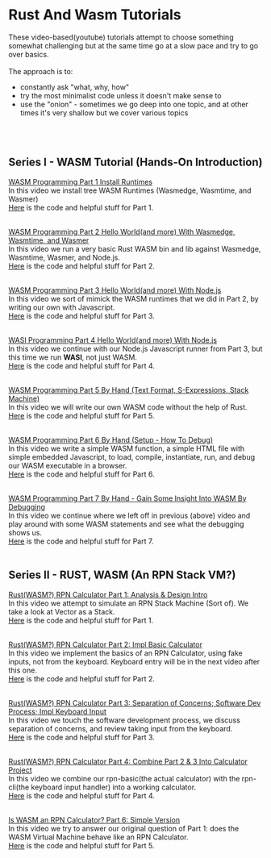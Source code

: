 # Rust And Wasm Tutorials

These video-based(youtube) tutorials attempt to choose something somewhat challenging but at the same time go at a slow pace and try to go over basics.  
<br/>
The approach is to:
- constantly ask "what, why, how"
- try the most minimalist code unless it doesn't make sense to
- use the "onion" - sometimes we go deep into one topic, and at other times it's very shallow but we cover various topics  
<br/>  
<br/>  

## Series I - WASM Tutorial (Hands-On Introduction)
  

[WASM Programming Part 1 Install Runtimes](https://www.youtube.com/watch?v=1FVWZPffZRg)  
In this video we install tree WASM Runtimes (Wasmedge, Wasmtime, and Wasmer)  
[Here](https://github.com/elicorrales/learning-rust-n-wasm-tutorials-playlist-1-part-1) is the code and helpful stuff for Part 1.  
<br/>
  

[WASM Programming Part 2 Hello World(and more) With Wasmedge, Wasmtime, and Wasmer](https://www.youtube.com/watch?v=ONXJs64GN_g)  
In this video we run a very basic Rust WASM bin and lib against Wasmedge, Wasmtime, Wasmer, and Node.js.  
[Here](https://github.com/elicorrales/learning-rust-n-wasm-tutorials-playlist-1-part-2) is the code and helpful stuff for Part 2.  
<br/>
  

[WASM Programming Part 3 Hello World(and more) With Node.js](https://www.youtube.com/watch?v=wd69JM3esG4&list=PLNKa8O7lX-w6yajcnJXVkUTgIqyCjWdNf&index=3)  
In this video we sort of mimick the WASM runtimes that we did in Part 2, by writing our own with Javascript.  
[Here](https://github.com/elicorrales/learning-rust-n-wasm-tutorials-playlist-1-part-3) is the code and helpful stuff for Part 3.  
<br/>
  
[WASI Programming Part 4 Hello World(and more) With Node.js](https://www.youtube.com/watch?v=Mw5L8HrHGTw)  
In this video we continue with our Node.js Javascript runner from Part 3, but this time we run **WASI**, not just WASM.  
[Here](https://github.com/elicorrales/learning-rust-n-wasm-tutorials-playlist-1-part-4) is the code and helpful stuff for Part 4.  
<br/>
  
[WASM Programming Part 5 By Hand (Text Format, S-Expressions, Stack Machine)](https://www.youtube.com/watch?v=0TOy94rKa9M)  
In this video we will write our own WASM code without the help of Rust.  
[Here](https://github.com/elicorrales/learning-rust-n-wasm-tutorials-playlist-1-part-5) is the code and helpful stuff for Part 5.  
<br/>
  
[WASM Programming Part 6 By Hand (Setup - How To Debug)](https://www.youtube.com/watch?v=HlijBj3J1mk)  
In this video we write a simple WASM function, a simple HTML file with simple embedded Javascript, to load, compile, instantiate, run, and debug our WASM executable in a browser.  
[Here](https://github.com/elicorrales/learning-rust-n-wasm-tutorials-playlist-1-part-6) is the code and helpful stuff for Part 6.  
<br/>
  
[WASM Programming Part 7 By Hand - Gain Some Insight Into WASM By Debugging](https://www.youtube.com/watch?v=8YD0Pr8frik)  
In this video we continue where we left off in previous (above) video and play around with some WASM statements and see what the debugging shows us.  
[Here](https://github.com/elicorrales/learning-rust-n-wasm-tutorials-playlist-1-part-7) is the code and helpful stuff for Part 7.  
<br/>
  
## Series II - RUST, WASM (An RPN Stack VM?)
  
[Rust(WASM?) RPN Calculator Part 1: Analysis & Design Intro](https://www.youtube.com/watch?v=1vMnEs6LrcE)  
In this video we attempt to simulate an RPN Stack Machine (Sort of).
We take a look at Vector as a Stack.  
[Here](https://github.com/elicorrales/learning-rust-n-wasm-tutorials-rpn-calc-playlist-2-part-1) is the code and helpful stuff for Part 1.  
<br/>
  

[Rust(WASM?) RPN Calculator Part 2: Impl Basic Calculator](https://www.youtube.com/watch?v=Pg8IAmk0M7Y)  
In this video we implement the basics of an RPN Calculator, using fake inputs, not from the keyboard. Keyboard entry will be in the next video after this one.  
[Here](https://github.com/elicorrales/learning-rust-n-wasm-tutorials-rpn-calc-playlist-2-part-2) is the code and helpful stuff for Part 2.  
<br/>
  

[Rust(WASM?) RPN Calculator Part 3: Separation of Concerns; Software Dev Process; Impl Keyboard Input](https://www.youtube.com/watch?v=qbRxaLi_kxE)  
In this video we touch the software development process, we discuss separation of concerns, and review taking input from the keyboard.  
[Here](https://github.com/elicorrales/learning-rust-n-wasm-tutorials-rpn-calc-playlist-2-part-3) is the code and helpful stuff for Part 3.  
<br/>
  

[Rust(WASM?) RPN Calculator Part 4: Combine Part 2 & 3 Into Calculator Project](https://www.youtube.com/watch?v=BEWGxPkXQaM)  
In this video we combine our rpn-basic(the actual calculator) with the rpn-cli(the keyboard input handler) into a working calculator.  
[Here](https://github.com/elicorrales/learning-rust-n-wasm-tutorials-rpn-calc-playlist-2-part-4) is the code and helpful stuff for Part 4.  
<br/>
  

[Is WASM an RPN Calculator? Part 6: Simple Version]()  
In this video we try to answer our original question of Part 1: does the WASM Virtual Machine behave like an RPN Calculator.  
[Here](https://github.com/elicorrales/learning-rust-n-wasm-tutorials-rpn-calc-playlist-2-part-5) is the code and helpful stuff for Part 5.  
<br/>
  

